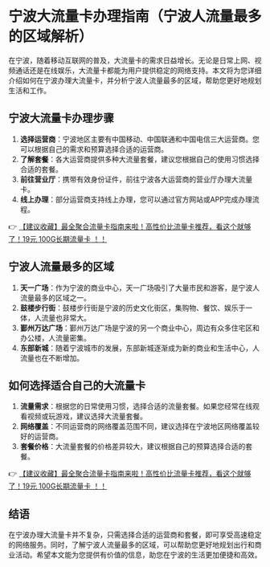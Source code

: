 # 宁波大流量卡办理指南（宁波人流量最多的区域解析）

在宁波，随着移动互联网的普及，大流量卡的需求日益增长。无论是日常上网、视频通话还是在线娱乐，大流量卡都能为用户提供稳定的网络支持。本文将为您详细介绍如何在宁波办理大流量卡，并分析宁波人流量最多的区域，帮助您更好地规划生活和工作。

## 宁波大流量卡办理步骤

1. **选择运营商**：宁波地区主要有中国移动、中国联通和中国电信三大运营商。您可以根据自己的需求和预算选择合适的运营商。
2. **了解套餐**：各大运营商提供多种大流量套餐，建议您根据自己的使用习惯选择合适的套餐。
3. **前往营业厅**：携带有效身份证件，前往宁波各大运营商的营业厅办理大流量卡。
4. **线上办理**：部分运营商支持线上办理，您可以通过官方网站或APP完成办理流程。

👉 [【建议收藏】最全聚合流量卡指南来啦！高性价比流量卡推荐，看这个就够了！19元 100G长期流量卡 ！！](https://bit.ly/Liuliangka)

## 宁波人流量最多的区域

1. **天一广场**：作为宁波的商业中心，天一广场吸引了大量市民和游客，是宁波人流量最多的区域之一。
2. **鼓楼步行街**：鼓楼步行街是宁波的历史文化街区，集购物、餐饮、娱乐于一体，人流量也非常大。
3. **鄞州万达广场**：鄞州万达广场是宁波的另一个商业中心，周边有众多住宅区和办公楼，人流量密集。
4. **东部新城**：随着宁波城市的发展，东部新城逐渐成为新的商业和生活中心，人流量也在不断增加。

## 如何选择适合自己的大流量卡

1. **流量需求**：根据您的日常使用习惯，选择合适的流量套餐。如果您经常在线观看视频或玩游戏，建议选择大流量套餐。
2. **网络覆盖**：不同运营商的网络覆盖范围不同，建议选择在宁波地区网络覆盖较好的运营商。
3. **套餐价格**：大流量套餐的价格差异较大，建议根据自己的预算选择合适的套餐。

👉 [【建议收藏】最全聚合流量卡指南来啦！高性价比流量卡推荐，看这个就够了！19元 100G长期流量卡 ！！](https://bit.ly/Liuliangka)

## 结语

在宁波办理大流量卡并不复杂，只需选择合适的运营商和套餐，即可享受高速稳定的网络服务。同时，了解宁波人流量最多的区域，可以帮助您更好地规划出行和商业活动。希望本文能为您提供有价值的信息，助您在宁波的生活更加便捷和高效。